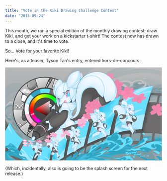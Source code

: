 ```yaml
---
title: "Vote in the Kiki Drawing Challenge Contest"
date: "2015-09-24"
---
```


This month, we ran a special edition of the monthly drawing contest: draw Kiki, and get your work on a kickstarter t-shirt! The contest now has drawn to a close, and it's time to vote.

So... [Vote for your favorite Kiki!](https://forum.kde.org/viewtopic.php?f=277&t=128083)

Here's, as a teaser, Tyson Tan's entry, entered hors-de-concours:

[![mascot_20150905_kiki_splash_720](images/mascot_20150905_kiki_splash_720.png)](https://krita.org/wp-content/uploads/2015/09/mascot_20150905_kiki_splash_720.png)

(Which, incidentally, also is going to be the splash screen for the next release.)
